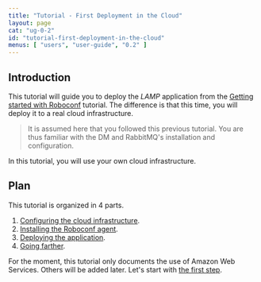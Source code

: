```yaml
---
title: "Tutorial - First Deployment in the Cloud"
layout: page
cat: "ug-0-2"
id: "tutorial-first-deployment-in-the-cloud"
menus: [ "users", "user-guide", "0.2" ]
---
```


## Introduction

This tutorial will guide you to deploy the *LAMP* application from the
[Getting started with Roboconf](tutorial-getting-started-with-roboconf.html) tutorial.
The difference is that this time, you will deploy it to a real cloud infrastructure.

> It is assumed here that you followed this previous tutorial.
> You are thus familiar with the DM and RabbitMQ's installation and configuration.

In this tutorial, you will use your own cloud infrastructure.


## Plan

This tutorial is organized in 4 parts.

1. [Configuring the cloud infrastructure](tutorial-first-deployment-in-the-cloud-1.html).
2. [Installing the Roboconf agent](tutorial-first-deployment-in-the-cloud-2.html).
3. [Deploying the application](tutorial-first-deployment-in-the-cloud-3.html).
4. [Going farther](tutorial-first-deployment-in-the-cloud-4.html).

For the moment, this tutorial only documents the use of Amazon Web Services.
Others will be added later. Let's start with [the first step](tutorial-first-deployment-in-the-cloud-1.html).
